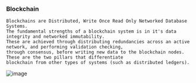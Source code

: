 ### Blockchain
	Blockchains are Distributed, Write Once Read Only Networked Database Systems.
	The fundamental strengths of a blockchain system is in it's data integrity and networked immutability. 
	These are achieved through distributing redundancies across an active network, and performing validation checking, 
	through consensus, before writing new data to the blockchain nodes. These are the two pillars that differentiate 
	blockchain from other types of systems (such as distributed ledgers).
![image](https://user-images.githubusercontent.com/39434445/233510100-5db57049-8753-4edd-8760-2a932d1ff640.png)

